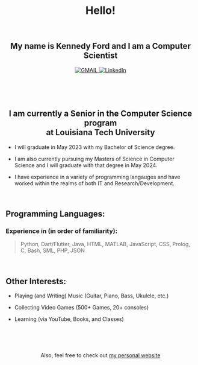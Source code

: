 <h1 align="center">Hello!</h1>
<br>

<h2 align="center">My name is Kennedy Ford and I am a Computer Scientist</h2>

<p align="center">
  <a href="https://mail.google.com/mail/u/0/?view=cm&fs=1&to=knf010@latech.edu&tf=1">
      <img alt="GMAIL" src="https://img.shields.io/badge/Email-Contact-darkred?style=for-the-badge&logo=gmail&labelColor=grey&logoColor=white" />
    </a>
 <a href="https://www.linkedin.com/in/kennedy-ford-0567ba205">
      <img alt="LinkedIn" src="https://img.shields.io/badge/LinkedIn-Connect-Blue?style=for-the-badge&logo=LinkedIn" />
    </a>

</p>

<br><br><br>

<h2 align="center">I am currently a Senior in the Computer Science program <br>at Louisiana Tech University</h2>

  - I will graduate in May 2023 with my Bachelor of Science degree.
  
  - I am also currently pursuing my Masters of Science in Computer Science and I will graduate with that degree in May 2024.
  
  - I have experience in a variety of programming langauges and have worked within the realms of both IT and Research/Development.
  
<br>

## Programming Languages:

### Experience in (in order of familiarity):
  > Python, Dart/Flutter, Java, HTML, MATLAB, JavaScript, CSS, Prolog, C, Bash, SML, PHP, JSON

<br>

## Other Interests:
  - Playing (and Writing) Music (Guitar, Piano, Bass, Ukulele, etc.)
 
  - Collecting Video Games (500+ Games, 20+ consoles)

  - Learning (via YouTube, Books, and Classes)

<br><br><br>

<p align="center"> Also, feel free to check out <a href="https://www.kennedyford.xyz" target="_blank">my personal website</a>
